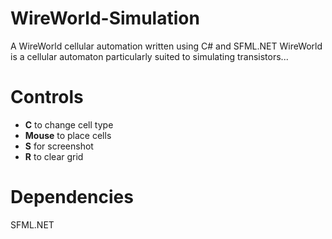 # WireWorld-Simulation
A WireWorld cellular automation written using C# and SFML.NET
WireWorld is a cellular automaton particularly suited to simulating transistors...

# Controls
* **C** to change cell type
* **Mouse** to place cells
* **S** for screenshot
* **R** to clear grid

# Dependencies
SFML.NET 


